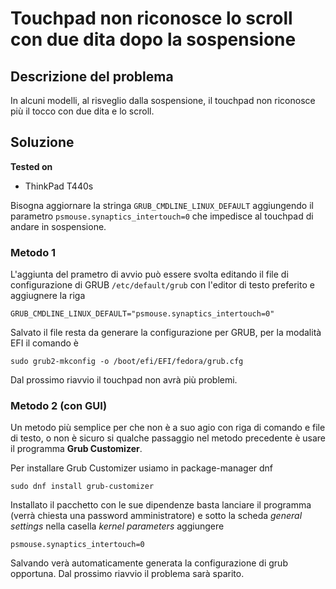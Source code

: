 # Touchpad non riconosce lo scroll con due dita dopo la sospensione
## Descrizione del problema
In alcuni modelli, al risveglio dalla sospensione, il touchpad non riconosce più il tocco con due dita e lo scroll. 
## Soluzione
**Tested on**
- ThinkPad T440s

Bisogna aggiornare la stringa `GRUB_CMDLINE_LINUX_DEFAULT` aggiungendo il parametro `psmouse.synaptics_intertouch=0` che impedisce al touchpad di andare in sospensione. 

### Metodo 1
L'aggiunta del prametro di avvio può essere svolta editando il file di configurazione di GRUB `/etc/default/grub` con l'editor di testo preferito e aggiugnere la riga 
```
GRUB_CMDLINE_LINUX_DEFAULT="psmouse.synaptics_intertouch=0"
```
Salvato il file resta da generare la configurazione per GRUB, per la modalità EFI il comando è
```
sudo grub2-mkconfig -o /boot/efi/EFI/fedora/grub.cfg
```
Dal prossimo riavvio il touchpad non avrà più problemi. 

### Metodo 2 (con GUI)
Un metodo più semplice per che non è a suo agio con riga di comando e file di testo, o non è sicuro si qualche passaggio nel metodo precedente è usare il programma **Grub Customizer**.

Per installare Grub Customizer usiamo in package-manager dnf 
```
sudo dnf install grub-customizer
```
Installato il pacchetto con le sue dipendenze basta lanciare il programma (verrà chiesta una password amministratore) e sotto la scheda *general settings* nella casella *kernel parameters* aggiungere 
```
psmouse.synaptics_intertouch=0
```
Salvando verà automaticamente generata la configurazione di grub opportuna. 
Dal prossimo riavvio il problema sarà sparito. 